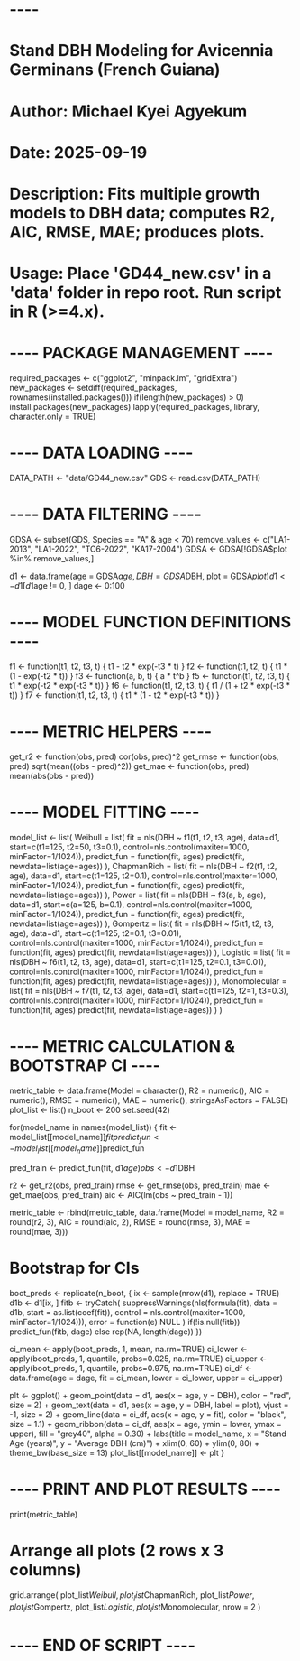 
# ----
# Stand DBH Modeling for Avicennia Germinans (French Guiana)
# Author: Michael Kyei Agyekum
# Date: 2025-09-19
# Description: Fits multiple growth models to DBH data; computes R2, AIC, RMSE, MAE; produces plots.
# Usage: Place 'GD44_new.csv' in a 'data' folder in repo root. Run script in R (>=4.x).

# ---- PACKAGE MANAGEMENT ----
required_packages <- c("ggplot2", "minpack.lm", "gridExtra")
new_packages <- setdiff(required_packages, rownames(installed.packages()))
if(length(new_packages) > 0) install.packages(new_packages)
lapply(required_packages, library, character.only = TRUE)

# ---- DATA LOADING ----
DATA_PATH <- "data/GD44_new.csv"
GDS <- read.csv(DATA_PATH)

# ---- DATA FILTERING ----
GDSA <- subset(GDS, Species == "A" & age < 70)
remove_values <- c("LA1-2013", "LA1-2022", "TC6-2022", "KA17-2004")
GDSA <- GDSA[!GDSA$plot %in% remove_values,]

d1 <- data.frame(age = GDSA$age, DBH = GDSA$DBH, plot = GDSA$plot)
d1 <- d1[d1$age != 0, ]
dage <- 0:100

# ---- MODEL FUNCTION DEFINITIONS ----
f1 <- function(t1, t2, t3, t) { t1 - t2 * exp(-t3 * t) }
f2 <- function(t1, t2, t) { t1 * (1 - exp(-t2 * t)) }
f3 <- function(a, b, t) { a * t^b }
f5 <- function(t1, t2, t3, t) { t1 * exp(-t2 * exp(-t3 * t)) }
f6 <- function(t1, t2, t3, t) { t1 / (1 + t2 * exp(-t3 * t)) }
f7 <- function(t1, t2, t3, t) { t1 * (1 - t2 * exp(-t3 * t)) }

# ---- METRIC HELPERS ----
get_r2 <- function(obs, pred) cor(obs, pred)^2
get_rmse <- function(obs, pred) sqrt(mean((obs - pred)^2))
get_mae <- function(obs, pred) mean(abs(obs - pred))

# ---- MODEL FITTING ----
model_list <- list(
  Weibull = list(
    fit = nls(DBH ~ f1(t1, t2, t3, age), data=d1, start=c(t1=125, t2=50, t3=0.1),
              control=nls.control(maxiter=1000, minFactor=1/1024)),
    predict_fun = function(fit, ages) predict(fit, newdata=list(age=ages))
  ),
  ChapmanRich = list(
    fit = nls(DBH ~ f2(t1, t2, age), data=d1, start=c(t1=125, t2=0.1),
              control=nls.control(maxiter=1000, minFactor=1/1024)),
    predict_fun = function(fit, ages) predict(fit, newdata=list(age=ages))
  ),
  Power = list(
    fit = nls(DBH ~ f3(a, b, age), data=d1, start=c(a=125, b=0.1),
              control=nls.control(maxiter=1000, minFactor=1/1024)),
    predict_fun = function(fit, ages) predict(fit, newdata=list(age=ages))
  ),
  Gompertz = list(
    fit = nls(DBH ~ f5(t1, t2, t3, age), data=d1, start=c(t1=125, t2=0.1, t3=0.01),
              control=nls.control(maxiter=1000, minFactor=1/1024)),
    predict_fun = function(fit, ages) predict(fit, newdata=list(age=ages))
  ),
  Logistic = list(
    fit = nls(DBH ~ f6(t1, t2, t3, age), data=d1, start=c(t1=125, t2=0.1, t3=0.01),
              control=nls.control(maxiter=1000, minFactor=1/1024)),
    predict_fun = function(fit, ages) predict(fit, newdata=list(age=ages))
  ),
  Monomolecular = list(
    fit = nls(DBH ~ f7(t1, t2, t3, age), data=d1, start=c(t1=125, t2=1, t3=0.3),
              control=nls.control(maxiter=1000, minFactor=1/1024)),
    predict_fun = function(fit, ages) predict(fit, newdata=list(age=ages))
  )
)

# ---- METRIC CALCULATION & BOOTSTRAP CI ----
metric_table <- data.frame(Model = character(), R2 = numeric(), AIC = numeric(), RMSE = numeric(), MAE = numeric(), stringsAsFactors = FALSE)
plot_list <- list()
n_boot <- 200
set.seed(42)

for(model_name in names(model_list)) {
  fit <- model_list[[model_name]]$fit
  predict_fun <- model_list[[model_name]]$predict_fun
  
  pred_train <- predict_fun(fit, d1$age)
  obs <- d1$DBH
  
  r2 <- get_r2(obs, pred_train)
  rmse <- get_rmse(obs, pred_train)
  mae <- get_mae(obs, pred_train)
  aic <- AIC(lm(obs ~ pred_train - 1))
  
  metric_table <- rbind(metric_table, data.frame(Model = model_name, R2 = round(r2, 3), AIC = round(aic, 2), RMSE = round(rmse, 3), MAE = round(mae, 3)))
  
  # Bootstrap for CIs
  boot_preds <- replicate(n_boot, {
    ix <- sample(nrow(d1), replace = TRUE)
    d1b <- d1[ix, ]
    fitb <- tryCatch(
      suppressWarnings(nls(formula(fit), data = d1b, start = as.list(coef(fit)), control = nls.control(maxiter=1000, minFactor=1/1024))),
      error = function(e) NULL
    )
    if(!is.null(fitb)) predict_fun(fitb, dage) else rep(NA, length(dage))
  })
  
  ci_mean <- apply(boot_preds, 1, mean, na.rm=TRUE)
  ci_lower <- apply(boot_preds, 1, quantile, probs=0.025, na.rm=TRUE)
  ci_upper <- apply(boot_preds, 1, quantile, probs=0.975, na.rm=TRUE)
  ci_df <- data.frame(age = dage, fit = ci_mean, lower = ci_lower, upper = ci_upper)
  
  plt <- ggplot() +
    geom_point(data = d1, aes(x = age, y = DBH), color = "red", size = 2) +
    geom_text(data = d1, aes(x = age, y = DBH, label = plot), vjust = -1, size = 2) +
    geom_line(data = ci_df, aes(x = age, y = fit), color = "black", size = 1.1) +
    geom_ribbon(data = ci_df, aes(x = age, ymin = lower, ymax = upper), fill = "grey40", alpha = 0.30) +
    labs(title = model_name, x = "Stand Age (years)", y = "Average DBH (cm)") +
    xlim(0, 60) + ylim(0, 80) +
    theme_bw(base_size = 13)
  plot_list[[model_name]] <- plt
}

# ---- PRINT AND PLOT RESULTS ----
print(metric_table)

# Arrange all plots (2 rows x 3 columns)
grid.arrange(
  plot_list$Weibull,
  plot_list$ChapmanRich,
  plot_list$Power,
  plot_list$Gompertz,
  plot_list$Logistic,
  plot_list$Monomolecular,
  nrow = 2
)

# ---- END OF SCRIPT ----


